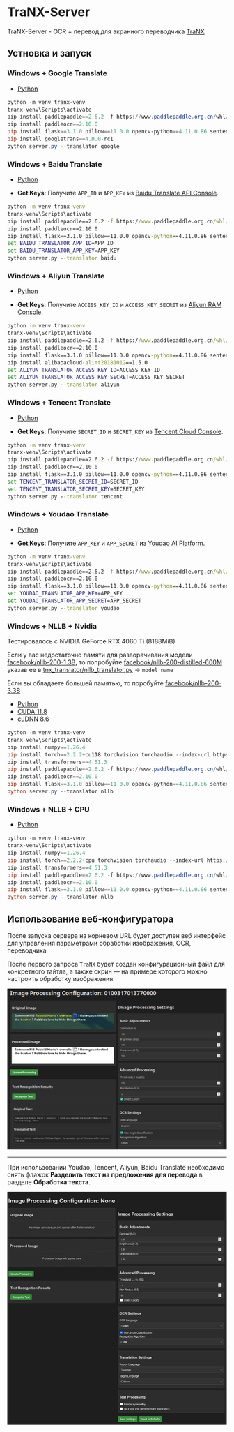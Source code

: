 # TraNX-Server

TraNX-Server - OCR + перевод для экранного переводчика [TraNX](https://github.com/kawaii-flesh/TraNX)

## Устновка и запуск

### Windows + Google Translate

- [Python](https://www.python.org/ftp/python/3.10.0/python-3.10.0-amd64.exe)

```powershell
python -m venv tranx-venv
tranx-venv\Scripts\activate
pip install paddlepaddle==2.6.2 -f https://www.paddlepaddle.org.cn/whl/windows/cpu-mkl-avx/stable.html
pip install paddleocr==2.10.0
pip install flask==3.1.0 pillow==11.0.0 opencv-python==4.11.0.86 sentencepiece==0.2.0 protobuf==6.30.2 requests==2.32.3 symspellpy==6.9.0
pip install googletrans==4.0.0-rc1
python server.py --translator google
```

### Windows + Baidu Translate

- [Python](https://www.python.org/ftp/python/3.10.0/python-3.10.0-amd64.exe)

- **Get Keys**:
  Получите `APP_ID` и `APP_KEY` из [Baidu Translate API Console](https://fanyi-api.baidu.com/manage/developer).

```cmd
python -m venv tranx-venv
tranx-venv\Scripts\activate
pip install paddlepaddle==2.6.2 -f https://www.paddlepaddle.org.cn/whl/windows/cpu-mkl-avx/stable.html
pip install paddleocr==2.10.0
pip install flask==3.1.0 pillow==11.0.0 opencv-python==4.11.0.86 sentencepiece==0.2.0 protobuf==3.20.2 requests==2.32.3 symspellpy==6.9.0
set BAIDU_TRANSLATOR_APP_ID=APP_ID
set BAIDU_TRANSLATOR_APP_KEY=APP_KEY
python server.py --translator baidu
```

### Windows + Aliyun Translate

- [Python](https://www.python.org/ftp/python/3.10.0/python-3.10.0-amd64.exe)

- **Get Keys**:
Получите `ACCESS_KEY_ID` и `ACCESS_KEY_SECRET` из [Aliyun RAM Console](https://ram.console.aliyun.com/).

```cmd
python -m venv tranx-venv
tranx-venv\Scripts\activate
pip install paddlepaddle==2.6.2 -f https://www.paddlepaddle.org.cn/whl/windows/cpu-mkl-avx/stable.html
pip install paddleocr==2.10.0
pip install flask==3.1.0 pillow==11.0.0 opencv-python==4.11.0.86 sentencepiece==0.2.0 protobuf==3.20.2 requests==2.32.3 symspellpy==6.9.0
pip install alibabacloud-alimt20181012==1.5.0
set ALIYUN_TRANSLATOR_ACCESS_KEY_ID=ACCESS_KEY_ID
set ALIYUN_TRANSLATOR_ACCESS_KEY_SECRET=ACCESS_KEY_SECRET
python server.py --translator aliyun
```

### Windows + Tencent Translate

- [Python](https://www.python.org/ftp/python/3.10.0/python-3.10.0-amd64.exe)

- **Get Keys**:
Получите `SECRET_ID` и `SECRET_KEY` из [Tencent Cloud Console](https://console.cloud.tencent.com/cam/capi).

```cmd
python -m venv tranx-venv
tranx-venv\Scripts\activate
pip install paddlepaddle==2.6.2 -f https://www.paddlepaddle.org.cn/whl/windows/cpu-mkl-avx/stable.html
pip install paddleocr==2.10.0
pip install flask==3.1.0 pillow==11.0.0 opencv-python==4.11.0.86 sentencepiece==0.2.0 protobuf==3.20.2 requests==2.32.3 symspellpy==6.9.0
set TENCENT_TRANSLATOR_SECRET_ID=SECRET_ID
set TENCENT_TRANSLATOR_SECRET_KEY=SECRET_KEY
python server.py --translator tencent
```

### Windows + Youdao Translate

- [Python](https://www.python.org/ftp/python/3.10.0/python-3.10.0-amd64.exe)

- **Get Keys**:
Получите `APP_KEY` и `APP_SECRET` из [Youdao AI Platform](https://ai.youdao.com/console/#/service-provision/text-translation).

```cmd
python -m venv tranx-venv
tranx-venv\Scripts\activate
pip install paddlepaddle==2.6.2 -f https://www.paddlepaddle.org.cn/whl/windows/cpu-mkl-avx/stable.html
pip install paddleocr==2.10.0
pip install flask==3.1.0 pillow==11.0.0 opencv-python==4.11.0.86 sentencepiece==0.2.0 protobuf==3.20.2 requests==2.32.3 symspellpy==6.9.0
set YOUDAO_TRANSLATOR_APP_KEY=APP_KEY
set YOUDAO_TRANSLATOR_APP_SECRET=APP_SECRET
python server.py --translator youdao
```

### Windows + NLLB + Nvidia

Тестировалось с NVIDIA GeForce RTX 4060 Ti (8188MiB)

Если у вас недостаточно памяти для разворачивания модели [facebook/nllb-200-1.3B](https://huggingface.co/facebook/nllb-200-1.3B), то попробуйте [facebook/nllb-200-distilled-600M](https://huggingface.co/facebook/nllb-200-distilled-600M) указав ее в [tnx_translator/nllb_translator.py](https://github.com/kawaii-flesh/TraNX-Server/blob/main/tnx_translator/nllb_translator.py) -> `model_name`

Если вы обладаете большей памятью, то поробуйте [facebook/nllb-200-3.3B](https://huggingface.co/facebook/nllb-200-3.3B)

- [Python](https://www.python.org/ftp/python/3.10.0/python-3.10.0-amd64.exe)
- [CUDA 11.8](https://developer.download.nvidia.com/compute/cuda/11.8.0/local_installers/cuda_11.8.0_522.06_windows.exe)
- [cuDNN 8.6](https://developer.nvidia.com/compute/cudnn/secure/8.6.0/local_installers/11.8/cudnn-windows-x86_64-8.6.0.163_cuda11-archive.zip)

```powershell
python -m venv tranx-venv
tranx-venv\Scripts\activate
pip install numpy==1.26.4
pip install torch==2.2.2+cu118 torchvision torchaudio --index-url https://download.pytorch.org/whl/cu118
pip install transformers==4.51.3
pip install paddlepaddle==2.6.2 -f https://www.paddlepaddle.org.cn/whl/windows/cpu-mkl-avx/stable.html
pip install paddleocr==2.10.0
pip install flask==3.1.0 pillow==11.0.0 opencv-python==4.11.0.86 sentencepiece==0.2.0 protobuf==6.30.2 requests==2.32.3 symspellpy==6.9.0
python server.py --translator nllb
```

### Windows + NLLB + CPU

- [Python](https://www.python.org/ftp/python/3.10.0/python-3.10.0-amd64.exe)

```powershell
python -m venv tranx-venv
tranx-venv\Scripts\activate
pip install numpy==1.26.4
pip install torch==2.2.2+cpu torchvision torchaudio --index-url https://download.pytorch.org/whl/cpu
pip install transformers==4.51.3
pip install paddlepaddle==2.6.2 -f https://www.paddlepaddle.org.cn/whl/windows/cpu-mkl-avx/stable.html
pip install paddleocr==2.10.0
pip install flask==3.1.0 pillow==11.0.0 opencv-python==4.11.0.86 sentencepiece==0.2.0 protobuf==6.30.2 requests==2.32.3 symspellpy==6.9.0
python server.py --translator nllb
```

## Использование веб-конфигуратора

После запуска сервера на корневом URL будет доступен веб интерфейс для управления параметрами обработки изображения, OCR, переводчика

После первого запроса `TraNX` будет создан конфигурационный файл для конкретного тайтла, а также скрин — на примере которого можно настроить обработку изображения

![WEB-Configurator](/screenshots/web-config.png)

----------------------------------------------------
При использовании Youdao, Tencent, Aliyun, Baidu Translate необходимо снять флажок **Разделить текст на предложения для перевода** в разделе **Обработка текста**.

![WEB-Configurator](/screenshots/web-config2.png)
